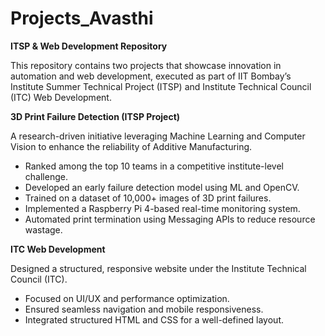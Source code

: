 # Projects_Avasthi
**ITSP & Web Development Repository**

This repository contains two projects that showcase innovation in automation and web development, executed as part of IIT Bombay’s Institute Summer Technical Project (ITSP) and Institute Technical Council (ITC) Web Development.

 **3D Print Failure Detection (ITSP Project)**
 
 A research-driven initiative leveraging Machine Learning and Computer Vision to enhance the reliability of Additive Manufacturing.
- Ranked among the top 10 teams in a competitive institute-level challenge.
- Developed an early failure detection model using ML and OpenCV.
- Trained on a dataset of 10,000+ images of 3D print failures.
- Implemented a Raspberry Pi 4-based real-time monitoring system.
- Automated print termination using Messaging APIs to reduce resource wastage.

**ITC Web Development**

Designed a structured, responsive website under the Institute Technical Council (ITC).
- Focused on UI/UX and performance optimization.
- Ensured seamless navigation and mobile responsiveness.
- Integrated structured HTML and CSS for a well-defined layout.











